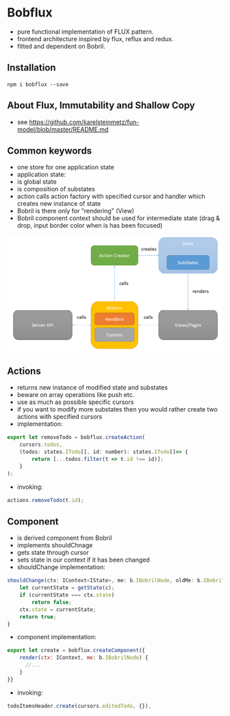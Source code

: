 # Bobflux
* pure functional implementation of FLUX pattern.
* frontend architecture inspired by flux, reflux and redux.
* fitted and dependent on Bobril.

## Installation
```
npm i bobflux --save
```

## About Flux, Immutability and Shallow Copy
* see https://github.com/karelsteinmetz/fun-model/blob/master/README.md

## Common keywords
* one store for one application state
* application state:
 * is global state
 * is composition of substates
 * action calls action factory with specified cursor and handler which creates new instance of state
* Bobril is there only for "rendering" (View)
* Bobril component context should be used for intermediate state (drag & drop, input border color when is has been focused)

 ![](./doc/img/flux_like.png)

## Actions
* returns new instance of modified state and substates
* beware on array operations like push etc.
* use as much as possible specific cursors
* if you want to modify more substates then you would rather create two actions with specified cursors
* implementation:
```js
export let removeTodo = bobflux.createAction(
    cursors.todos,
    (todos: states.ITodo[], id: number): states.ITodo[]=> {
        return [...todos.filter(t => t.id !== id)];
    }
);
```

* invoking:
```js
actions.removeTodo(t.id);
```

## Component
* is derived component from Bobril
* implements shouldChnage
* gets state through cursor
* sets state in our context if it has been changed
* shouldChange implementation:
```js
shouldChange(ctx: IContext<IState>, me: b.IBobrilNode, oldMe: b.IBobrilCacheNode): boolean {
    let currentState = getState(c);
    if (currentState === ctx.state)
        return false;
    ctx.state = currentState;
    return true;
}
```
* component implementation:
```js
export let create = bobflux.createComponent({
    render(ctx: IContext, me: b.IBobrilNode) {
      //...
    }
}}
```
* invoking:
```js
todoItemsHeader.create(cursors.editedTodo, {}),
```
